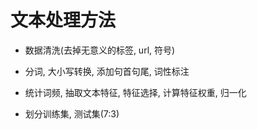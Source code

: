 # 文本处理方法

- 数据清洗(去掉无意义的标签, url, 符号)

- 分词, 大小写转换, 添加句首句尾, 词性标注

- 统计词频, 抽取文本特征, 特征选择, 计算特征权重, 归一化

- 划分训练集, 测试集(7:3) 